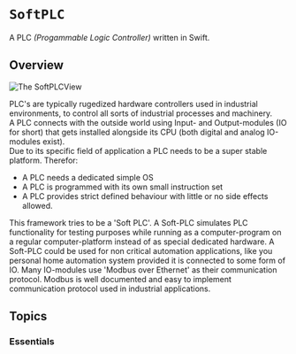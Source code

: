 # ``SoftPLC``

A PLC _(Progammable Logic Controller)_ written in Swift.


## Overview

![The SoftPLCView](SoftPLCView.png)

PLC's are typically rugedized hardware controllers used in industrial environments, to control all sorts of industrial processes and machinery.  
A PLC connects with the outside world using Input- and Output-modules (IO for short) that gets installed alongside its CPU (both digital and analog IO-modules exist).  
Due to its specific field of application a PLC needs to be a super stable platform. Therefor:  
- A PLC needs a dedicated simple OS
- A PLC is programmed with its own small instruction set 
- A PLC provides strict defined behaviour with little or no side effects allowed.

This framework tries to be a 'Soft PLC'. 
A Soft-PLC simulates PLC functionality for testing purposes while running as a computer-program on a regular computer-platform instead of as special dedicated hardware. 
A Soft-PLC could be used for non critical automation applications, like you personal home automation system provided it is connected to some form of IO. 
Many IO-modules use 'Modbus over Ethernet' as their communication protocol. Modbus is well documented and easy to implement communication protocol used in industrial applications. 


## Topics

### Essentials


